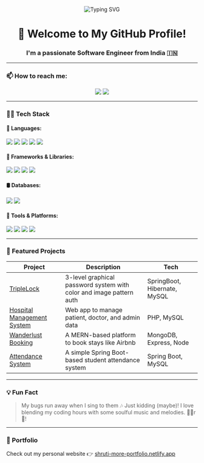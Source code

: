 <!-- Banner -->
<p align="center">
  <img src="https://readme-typing-svg.demolab.com?font=Fira+Code&size=24&pause=1000&color=F76E6E&center=true&vCenter=true&width=500&lines=Hi+%F0%9F%91%8B,+I'm+Shruti+More;Java+Full+Stack+Developer;Mern+Stack+Enthusiastic;Cybersecurity+Project+Builder;Music+Lover+%F0%9F%8E%B6;Always+Learning+New+Things!" alt="Typing SVG" />
</p>



<h1 align="center">🚀 Welcome to My GitHub Profile!</h1>
<h3 align="center">I'm a passionate Software Engineer from India 🇮🇳</h3>

---

### 📫 How to reach me:
<p align="center">
  <a href="mailto:moreshruti382@gmail.com"><img src="https://img.shields.io/badge/Gmail-D14836?style=for-the-badge&logo=gmail&logoColor=white"></a>
  <a href="https://linkedin.com/in/shruti-more23"><img src="https://img.shields.io/badge/LinkedIn-0077B5?style=for-the-badge&logo=linkedin&logoColor=white"></a>
</p>

---

### 👩‍💻 Tech Stack

#### 🧠 Languages:
<p>
  <img src="https://img.shields.io/badge/Java-ED8B00?style=for-the-badge&logo=java&logoColor=white"/>
  <img src="https://img.shields.io/badge/C-00599C?style=for-the-badge&logo=c&logoColor=white"/>
  <img src="https://img.shields.io/badge/JavaScript-F7DF1E?style=for-the-badge&logo=javascript&logoColor=black"/>
  <img src="https://img.shields.io/badge/Python-3776AB?style=for-the-badge&logo=python&logoColor=white"/>
  <img src="https://img.shields.io/badge/PHP-777BB4?style=for-the-badge&logo=php&logoColor=white"/>
</p>

#### 🚀 Frameworks & Libraries:
<p>
  <img src="https://img.shields.io/badge/SpringBoot-6DB33F?style=for-the-badge&logo=springboot&logoColor=white"/>
  <img src="https://img.shields.io/badge/Express.js-404D59?style=for-the-badge"/>
  <img src="https://img.shields.io/badge/Node.js-339933?style=for-the-badge&logo=nodedotjs&logoColor=white"/>
  <img src="https://img.shields.io/badge/Bootstrap-7952B3?style=for-the-badge&logo=bootstrap&logoColor=white"/>
</p>

#### 🛢️ Databases:
<p>
  <img src="https://img.shields.io/badge/MySQL-4479A1?style=for-the-badge&logo=mysql&logoColor=white"/>
  <img src="https://img.shields.io/badge/MongoDB-4EA94B?style=for-the-badge&logo=mongodb&logoColor=white"/>
</p>

#### 🧰 Tools & Platforms:
<p>
  <img src="https://img.shields.io/badge/VS Code-007ACC?style=for-the-badge&logo=visualstudiocode&logoColor=white"/>
  <img src="https://img.shields.io/badge/XAMPP-FB7A24?style=for-the-badge&logo=xampp&logoColor=white"/>
  <img src="https://img.shields.io/badge/GitHub-181717?style=for-the-badge&logo=github&logoColor=white"/>
  <img src="https://img.shields.io/badge/Postman-FF6C37?style=for-the-badge&logo=postman&logoColor=white"/>
</p>

---

### 🌟 Featured Projects
| Project | Description | Tech |
|--------|-------------|------|
| [TripleLock](https://github.com/shrutimore23/TripleLockAuthenticationSystem) | 3-level graphical password system with color and image pattern auth | SpringBoot, Hibernate, MySQL |
| [Hospital Management System](https://github.com/shrutimore23/HospitalMgmtSystm) | Web app to manage patient, doctor, and admin data | PHP, MySQL |
| [Wanderlust Booking](https://github.com/shrutimore23/Wanderlust-Booking) | A MERN-based platform to book stays like Airbnb | MongoDB, Express, Node |
| [Attendance System](https://github.com/shrutimore23/AttendanceTrackerSystem) | A simple Spring Boot-based student attendance system | Spring Boot, MySQL |


---

### 💡 Fun Fact
> My bugs run away when I sing to them 🎶 Just kidding (maybe)! I love blending my coding hours with some soulful music and melodies. 🎤✨r 🎵!

---

### 🔗 Portfolio
Check out my personal website 👉 [shruti-more-portfolio.netlify.app](https://shruti-more-portfolio.netlify.app)
